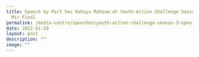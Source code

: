 ```yaml
---
title: Speech by Parl Sec Rahayu Mahzam at Youth Action Challenge Season 3 Open
  Mic Final
permalink: /media-centre/speeches/youth-action-challenge-season-3-open-final/
date: 2022-01-29
layout: post
description: ""
image: ""
---
```

